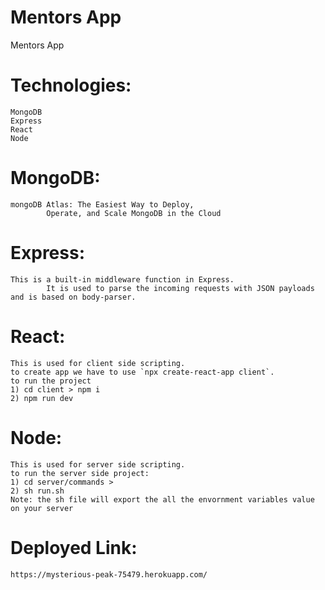 # Mentors App
Mentors App

# Technologies:
    MongoDB
    Express
    React
    Node

# MongoDB: 
    mongoDB Atlas: The Easiest Way to Deploy,
            Operate, and Scale MongoDB in the Cloud

# Express:
    This is a built-in middleware function in Express.
            It is used to parse the incoming requests with JSON payloads and is based on body-parser. 

# React:
    This is used for client side scripting.
    to create app we have to use `npx create-react-app client`.
    to run the project
    1) cd client > npm i
    2) npm run dev


# Node:
    This is used for server side scripting.
    to run the server side project:
    1) cd server/commands >
    2) sh run.sh
    Note: the sh file will export the all the envornment variables value on your server

# Deployed Link:
    https://mysterious-peak-75479.herokuapp.com/
